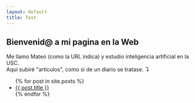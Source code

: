 ```yaml
---
layout: default
title: Test
---
```


## Bienvenid@ a mi pagina en la Web  
Me llamo Mateo (como la URL indica) y estudio inteligencia artificial en la USC.  
Aquí subiré "artículos", como si de un diario se tratase. ↴  
<ul>
  {% for post in site.posts %}
    <li>
      <a href="{{ post.url }}">{{ post.title }}</a>
    </li>
  {% endfor %}
</ul>
